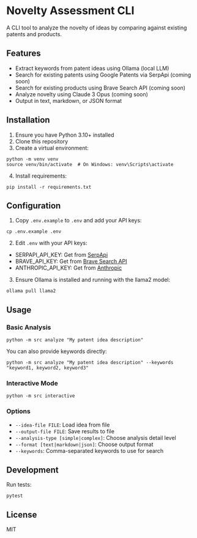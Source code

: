 # Novelty Assessment CLI

A CLI tool to analyze the novelty of ideas by comparing against existing patents and products.

## Features

- Extract keywords from patent ideas using Ollama (local LLM)
- Search for existing patents using Google Patents via SerpApi (coming soon)
- Search for existing products using Brave Search API (coming soon)
- Analyze novelty using Claude 3 Opus (coming soon)
- Output in text, markdown, or JSON format

## Installation

1. Ensure you have Python 3.10+ installed
2. Clone this repository
3. Create a virtual environment:
```
python -m venv venv
source venv/bin/activate  # On Windows: venv\Scripts\activate
```
4. Install requirements:
```
pip install -r requirements.txt
```

## Configuration

1. Copy `.env.example` to `.env` and add your API keys:
```
cp .env.example .env
```
2. Edit `.env` with your API keys:
- SERPAPI_API_KEY: Get from [SerpApi](https://serpapi.com/)
- BRAVE_API_KEY: Get from [Brave Search API](https://brave.com/search/api/)
- ANTHROPIC_API_KEY: Get from [Anthropic](https://www.anthropic.com/)

3. Ensure Ollama is installed and running with the llama2 model:
```
ollama pull llama2
```

## Usage

### Basic Analysis

```
python -m src analyze "My patent idea description"
```

You can also provide keywords directly:
```
python -m src analyze "My patent idea description" --keywords "keyword1, keyword2, keyword3"
```

### Interactive Mode

```
python -m src interactive
```

### Options

- `--idea-file FILE`: Load idea from file
- `--output-file FILE`: Save results to file
- `--analysis-type [simple|complex]`: Choose analysis detail level
- `--format [text|markdown|json]`: Choose output format
- `--keywords`: Comma-separated keywords to use for search

## Development

Run tests:
```
pytest
```

## License

MIT 